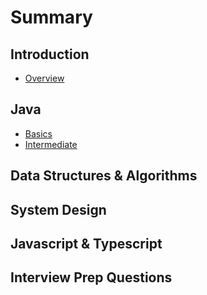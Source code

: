 # Summary

## Introduction

- [Overview](README.md)

## Java

- [Basics](./java/core/0.Basics.md)
- [Intermediate](./java/core/1.Intermediate.md)

## Data Structures & Algorithms

## System Design

## Javascript & Typescript

## Interview Prep Questions
